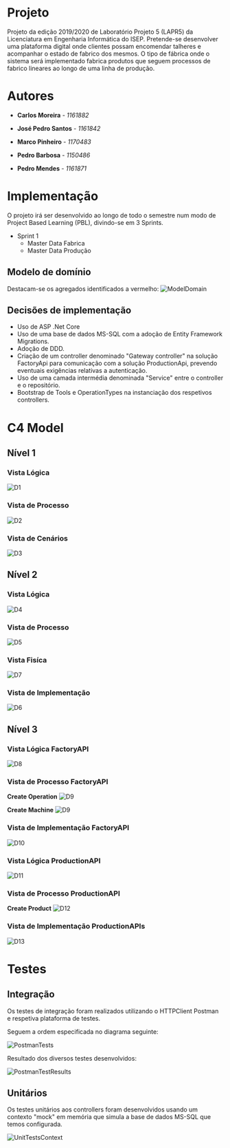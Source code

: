 # Projeto

Projeto da edição 2019/2020 de Laboratório Projeto 5 (LAPR5) da Licenciatura em Engenharia Informática do ISEP.
Pretende-se desenvolver uma plataforma digital onde clientes possam encomendar talheres e acompanhar o estado de fabrico dos mesmos.
O tipo de fábrica onde o sistema será implementado fabrica produtos que seguem processos de fabrico lineares ao longo de uma linha de produção.

# Autores

* **Carlos Moreira** - *1161882*

* **José Pedro Santos** - *1161842*

* **Marco Pinheiro** - *1170483*

* **Pedro Barbosa** - *1150486*

* **Pedro Mendes** - *1161871*



# Implementação

O projeto irá ser desenvolvido ao longo de todo o semestre num modo de Project Based Learning (PBL), divindo-se em 3 Sprints.

* Sprint 1
    * Master Data Fabrica
    * Master Data Produção


## Modelo de domínio

Destacam-se os agregados identificados a vermelho:
![ModelDomain](/Diagrams/ModelDomain.jpg)


## Decisões de implementação
- Uso de ASP .Net Core
- Uso de uma base de dados MS-SQL com a adoção de Entity Framework Migrations.
- Adoção de DDD.
- Criação de um controller denominado "Gateway controller" na solução FactoryApi para comunicação com a solução ProductionApi, prevendo eventuais exigências relativas a autenticação.
- Uso de uma camada intermédia denominada "Service" entre o controller e o repositório.
- Bootstrap de Tools e OperationTypes na instanciação dos respetivos controllers. 



# C4 Model 

## **Nível 1**

### Vista Lógica

![D1](/Diagrams/LogicalView_D1.jpg)

### Vista de Processo

![D2](/Diagrams/ProcessView_D2.jpg)

### Vista de Cenários

![D3](/Diagrams/ScenaryView_D3.jpg)



## **Nível 2**

### Vista Lógica

![D4](/Diagrams/LogicalView_D4.jpg)

### Vista de Processo

![D5](/Diagrams/ProcessView_D5.jpg)

### Vista Fisíca

![D7](/Diagrams/PhysicalView_D7.jpg)

### Vista de Implementação

![D6](/Diagrams/ImplementationView_D6.jpg)



## **Nível 3**

### Vista Lógica **FactoryAPI**

![D8](/Diagrams/LogicalView_D8.jpg)

### Vista de Processo **FactoryAPI**

**Create Operation**
![D9](/Diagrams/ProcessView_D9_CreateOperation.png)

**Create Machine**
![D9](/Diagrams/Process_View_Level3_D9_CreateMachine.jpg)

### Vista de Implementação **FactoryAPI**

![D10](/Diagrams/ImplementationView_D10.jpg)



### Vista Lógica **ProductionAPI**

![D11](/Diagrams/LogicalView_D11.jpg)

### Vista de Processo **ProductionAPI**

**Create Product**
![D12](/Diagrams/ProcessView_D12.jpg)


### Vista de Implementação **ProductionAPI**s

![D13](/Diagrams/ImplementationView_D13.jpg)


# Testes

## Integração

Os testes de integração foram realizados utilizando o HTTPClient Postman e respetiva plataforma de testes.

Seguem a ordem especificada no diagrama seguinte:

![PostmanTests](/Diagrams/PostManTestsSSD.png)

Resultado dos diversos testes desenvolvidos:

![PostmanTestResults](/Diagrams/PostmanResults.png)

## Unitários

Os testes unitários aos controllers foram desenvolvidos usando um contexto "mock" em memória que simula a base de dados MS-SQL que temos configurada.

![UnitTestsContext](/Diagrams/UnitTestsContext.png)